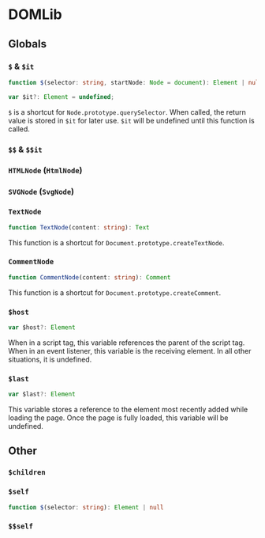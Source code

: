 # DOMLib
## Globals
### `$` & `$it`
```typescript
function $(selector: string, startNode: Node = document): Element | null
```
```typescript
var $it?: Element = undefined;
```
`$` is a shortcut for `Node.prototype.querySelector`. When called, the return value is stored in `$it` for later use. `$it` will be undefined until this function is called.
### `$$` & `$$it`
### `HTMLNode` (`HtmlNode`)
### `SVGNode` (`SvgNode`)
### `TextNode`
```typescript
function TextNode(content: string): Text
```
This function is a shortcut for `Document.prototype.createTextNode`.
### `CommentNode`
```typescript
function CommentNode(content: string): Comment
```
This function is a shortcut for `Document.prototype.createComment`.
### `$host`
```typescript
var $host?: Element
```
When in a script tag, this variable references the parent of the script tag. When in an event listener, this variable is the receiving element. In all other situations, it is undefined.
### `$last`
```typescript
var $last?: Element
```
This variable stores a reference to the element most recently added while loading the page. Once the page is fully loaded, this variable will be undefined.
## Other
### `$children`
### `$self`
```typescript
function $(selector: string): Element | null
```
### `$$self`
